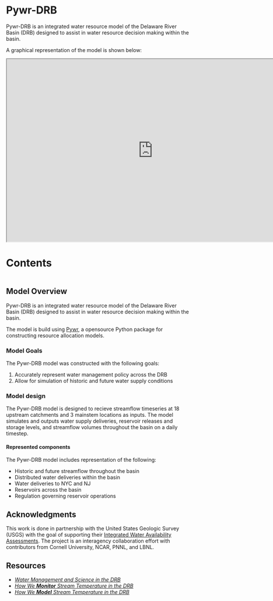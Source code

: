 # Pywr-DRB

Pywr-DRB is an integrated water resource model of the Delaware River Basin (DRB) designed to assist in water resource decision making within the basin.

A graphical representation of the model is shown below:

<iframe src="https://github.com/TrevorJA/Pywr_DRB_documentation/blob/main/docs/drb_model_map.html" height = "500" width = "800" title = "Graphical Representation of Pywr-DRB Model"></iframe>

# Contents
```{tableofcontents}
```

## Model Overview

Pywr-DRB is an integrated water resource model of the Delaware River Basin (DRB) designed to assist in water resource decision making within the basin.

The model is build using [Pywr](https://pywr.github.io/pywr/index.html), a opensource Python package for constructing resource allocation models.

### Model Goals

The Pywr-DRB model was constructed with the following goals:

1. Accurately represent water management policy across the DRB
2. Allow for simulation of historic and future water supply conditions


### Model design

The Pywr-DRB model is designed to recieve streamflow timeseries at 18 upstream catchments and 3 mainstem locations as inputs. The model simulates and outputs water supply deliveries, reservoir releases and storage levels, and streamflow volumes throughout the basin on a daily timestep.


#### Represented components

The Pywr-DRB model includes representation of the following:

- Historic and future streamflow throughout the basin
- Distributed water deliveries within the basin
- Water deliveries to NYC and NJ
- Reservoirs across the basin
- Regulation governing reservoir operations


## Acknowledgments

This work is done in partnership with the United States Geologic Survey (USGS) with the goal of supporting their [Integrated Water Availability Assessments](https://www.usgs.gov/mission-areas/water-resources/science/integrated-water-availability-assessments-iwaas). The project is an interagency collaboration effort with contributors from Cornell University, NCAR, PNNL, and LBNL.


## Resources
- [*Water Management and Science in the DRB*](https://labs.waterdata.usgs.gov/visualizations/delaware-basin-story/index.html#/)
- [*How We **Monitor** Stream Temperature in the DRB*](https://labs.waterdata.usgs.gov/visualizations/temperature-prediction/index.html#/monitoring)
- [*How We **Model** Stream Temperature in the DRB*](https://labs.waterdata.usgs.gov/visualizations/temperature-prediction/index.html#/modeling)
